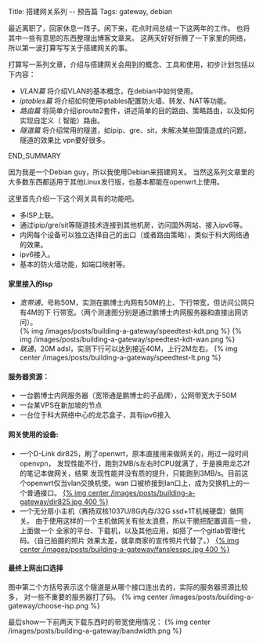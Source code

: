 Title: 搭建网关系列 -- 预告篇
Tags: gateway, debian

最近离职了，回家休息一阵子。闲下来，花点时间总结一下这两年的工作。
也将其中一些有意思的东西整理出博客文章来。
这两天好好折腾了一下家里的网络，所以第一波打算写写关于搭建网关的事。

打算写一系列文章，介绍与搭建网关会用到的概念、工具和使用，初步计划包括以下内容：

* *VLAN篇* 将介绍VLAN的基本概念，在debian中如何使用。
* *iptables篇* 将介绍如何使用iptables配置防火墙、转发、NAT等功能。
* *路由篇* 将简单介绍iproute2套件，讲述简单的目的路由、策略路由，以及如何实现自定义（
  智能）路由。
* *隧道篇* 将介绍常用的隧道，如ipip、gre、sit，未解决某些国情造成的问题，隧道的效果比
  vpn要好很多。

END_SUMMARY

因为我是一个Debian guy，所以我使用Debian来搭建网关。
当然这系列文章里的大多数东西都适用于其他Linux发行版，也基本都能在openwrt上使用。

这里首先介绍一下这个网关具有的功能吧。

* 多ISP上联。
* 通过ipip/gre/sit等隧道技术连接到其他机房，访问国外网站、接入ipv6等。
* 内网每个设备可以独立选择自己的出口（或者路由策略），类似于科大网络通的效果。
* ipv6接入。
* 基本的防火墙功能，如端口映射等。

#### 家里接入的isp

* *宽带通*，号称50M，实测在鹏博士内网有50M的上、下行带宽，但访问公网只有4M的下
  行带宽。（两个测速图分别是通过鹏博士内网服务器和直接出网访问）。<br />
  {% img /images/posts/building-a-gateway/speedtest-kdt.png %}
  {% img /images/posts/building-a-gateway/speedtest-kdt-wan.png %}
* *联通*，20M adsl，实测下行可以达到接近40M，上行2M左右。
  {% img center /images/posts/building-a-gateway/speedtest-lt.png %}

#### 服务器资源：

* 一台鹏博士内网服务器（宽带通是鹏博士的子品牌），公网带宽大于50M
* 一台某VPS在新加坡的节点
* 一台位于科大网络中心的龙芯盒子，具有ipv6接入

#### 网关使用的设备:

* 一个D-Link dir825，刷了openwrt，原本直接用来做网关的，用过一段时间openvpn，
  发现性能不行，跑到2MB/s左右时CPU就满了，于是换用龙芯2f的笔记本做网关，结果
  发现性能并没有质的提升，只能跑到3MB/s。目前这个openwrt仅当vlan交换机使。wan
  口被桥接到lan口上，成为交换机上的一个普通接口。
  [{% img center /images/posts/building-a-gateway/dir825.jpg 400 %}](/images/posts/building-a-gateway/dir825.jpg)
* 一个无分扇小主机（赛扬双核1037U/8G内存/32G ssd+1T机械硬盘）做网关。
  由于使用这样的一个主机做网关有些太浪费，所以干脆把配置调高一些，上面做一个
  全家的平台、下载机，以及其他应用，如搭了一个gitlab管理代码。（自己拍摄的照片
  效果太差，就拿商家的宣传照片代替了。）
  [{% img center /images/posts/building-a-gateway/fanslesspc.jpg 400 %}](/images/posts/building-a-gateway/fanslesspc.jpg)

#### 最终上网出口选择

图中第二个方括号表示这个隧道是从哪个接口连出去的，实际的服务器资源比较多，
对一些不重要的服务器打了码。
{% img center /images/posts/building-a-gateway/choose-isp.png %}

最后show一下前两天下载东西时的带宽使用情况：
{% img center /images/posts/building-a-gateway/bandwidth.png %}
